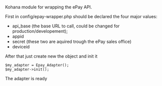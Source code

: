 Kohana module for wrapping the ePay API.

First in config/epay-wrapper.php should be declared the four major values:
- api_base (the base URL to call, could be changed for production/developement);
- appid
- secret (these two are aquired trough the ePay sales office)
- deviceid

After that just create new the object and init it

    $my_adapter = Epay_Adapter();
    $my_adapter->init();

The adapter is ready

